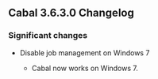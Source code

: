 Cabal 3.6.3.0 Changelog
---

### Significant changes

- Disable job management on Windows 7

  - Cabal now works on Windows 7.
